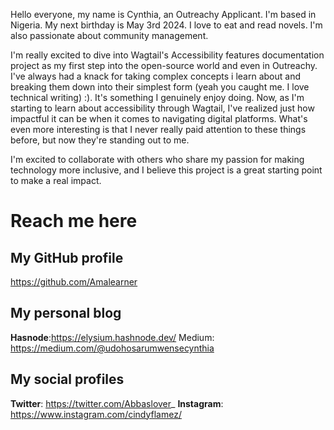 Hello everyone, my name is Cynthia, an Outreachy Applicant. 
I'm based in Nigeria. My next birthday is May 3rd 2024. 
I love to eat and read novels. 
I'm also passionate about community management.

I'm really excited to dive into Wagtail's Accessibility features documentation project as my first step into the open-source world and even in Outreachy. 
I've always had a knack for taking complex concepts i learn about and breaking them down into their simplest form (yeah you caught me. I love technical writing) :). 
It's something I genuinely enjoy doing. 
Now, as I'm starting to learn about accessibility through Wagtail, I've realized just how impactful it can be when it comes to navigating digital platforms. 
What's even more interesting is that I never really paid attention to these things before, but now they're standing out to me.

I'm excited to collaborate with others who share my passion for making technology more inclusive, and I believe this project is a great starting point to make a real impact.


# Reach me here

## My GitHub profile
 https://github.com/Amalearner 

## My personal blog
**Hasnode**:https://elysium.hashnode.dev/
Medium: https://medium.com/@udohosarumwensecynthia 

## My social profiles
**Twitter**: https://twitter.com/Abbaslover_
**Instagram**: https://www.instagram.com/cindyflamez/ 
